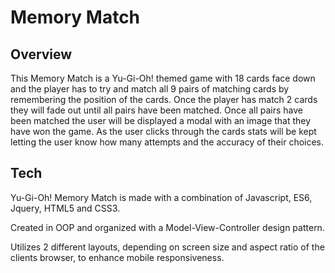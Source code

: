 # Memory Match



## Overview

This Memory Match is a Yu-Gi-Oh! themed game with 18 cards face down and the player has to try and match all 9 pairs of matching cards by remembering the position of the cards.
Once the player has match 2 cards they will fade out until all pairs have been matched. Once all pairs have been matched the user will be displayed a modal with an image that they have won the game. As the user clicks through the cards stats will be kept letting the user know how many attempts and the accuracy of their choices.

## Tech

Yu-Gi-Oh! Memory Match is made with a combination of Javascript, ES6, Jquery, HTML5 and CSS3.


Created in OOP and organized with a Model-View-Controller design pattern.

Utilizes 2 different layouts, depending on screen size and aspect ratio of the clients browser, to enhance mobile responsiveness.

